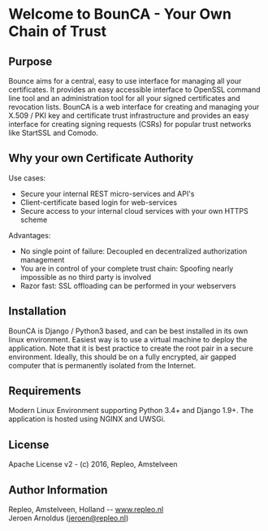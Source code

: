 Welcome to BounCA - Your Own Chain of Trust
=======

Purpose
-----------
Bounce aims for a central, easy to use interface for managing all your certificates. It provides an easy accessible interface to OpenSSL command line tool and an administration tool for all your signed certificates and revocation lists. BounCA is a web interface for creating and managing your X.509 / PKI key and certificate trust infrastructure and provides an easy interface for creating signing requests (CSRs) for popular trust networks like StartSSL and Comodo. 

Why your own Certificate Authority
----------------------------------------------

Use cases:

* Secure your internal REST micro-services and API's
* Client-certificate based login for web-services
* Secure access to your internal cloud services with your own HTTPS scheme

Advantages:

* No single point of failure: Decoupled en decentralized authorization management 
* You are in control of your complete trust chain: Spoofing nearly impossible as no third party is involved
* Razor fast: SSL offloading can be performed in your webservers




Installation
--------------
BounCA is Django / Python3 based, and can be best installed in its own linux environment. Easiest way is to use a virtual machine to deploy the application. Note that it is best practice to create the root pair in a secure environment. Ideally, this should be on a fully encrypted, air gapped computer that is permanently isolated from the Internet. 

Requirements
------------------
Modern Linux Environment supporting Python 3.4+ and Django 1.9+. The application is hosted using NGINX and UWSGi.

License
------------------

Apache License v2 - (c) 2016, Repleo, Amstelveen

Author Information
------------------

Repleo, Amstelveen, Holland -- www.repleo.nl  
Jeroen Arnoldus (jeroen@repleo.nl)